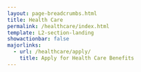 ```yaml
---
layout: page-breadcrumbs.html
title: Health Care
permalink: /healthcare/index.html
template: L2-section-landing
showactionbar: false
majorlinks:
  - url: /healthcare/apply/
    title: Apply for Health Care Benefits
---
```

